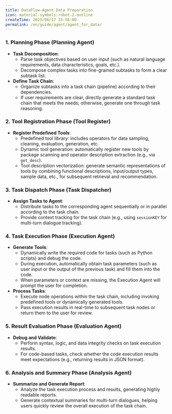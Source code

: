 ```yaml
---
title: DataFlow-Agent Data Preparation
icon: material-symbols:robot-2-outline
createTime: 2025/06/17 15:56:00
permalink: /en/guide/agent/agent_for_data/
---
```


### 1. **Planning Phase (Planning Agent)**

- **Task Decomposition**: 
  - Parse task objectives based on user input (such as natural language requirements, data characteristics, goals, etc.).
  - Decompose complex tasks into fine-grained subtasks to form a clear subtask list.
- **Define Task Chain**: 
  - Organize subtasks into a task chain (pipeline) according to their dependencies.
  - If user requirements are clear, directly generate a standard task chain that meets the needs; otherwise, generate one through task reasoning.

### 2. **Tool Registration Phase (Tool Register)**

- **Register Predefined Tools**: 
  - Predefined tool library: includes operators for data sampling, cleaning, evaluation, generation, etc.
  - Dynamic tool generation: automatically register new tools by package scanning and operator description extraction (e.g., via `get_desc`).
  - Tool description vectorization: generate semantic representations of tools by combining functional descriptions, input/output types, sample data, etc., for subsequent retrieval and recommendation.

### 3. **Task Dispatch Phase (Task Dispatcher)**

- **Assign Tasks to Agent**: 
  - Distribute tasks to the corresponding agent sequentially or in parallel according to the task chain.
  - Provide context tracking for the task chain (e.g., using `sessionKEY` for multi-turn dialogue tracking).

### 4. **Task Execution Phase (Execution Agent)**

- **Generate Tools**: 
  - Dynamically write the required code for tasks (such as Python scripts) and debug the code.
  - During execution, automatically obtain task parameters (such as user input or the output of the previous task) and fill them into the code.
  - When parameters or context are missing, the Execution Agent will prompt the user for completion.
- **Process Tasks**: 
  - Execute node operations within the task chain, including invoking predefined tools or dynamically generated tools.
  - Pass execution results in real-time to subsequent task nodes or return them to the user for review.

### 5. **Result Evaluation Phase (Evaluation Agent)**

- **Debug and Validate**: 
  - Perform syntax, logic, and data integrity checks on task execution results.
  - For code-based tasks, check whether the code execution results meet expectations (e.g., returning results in JSON format).

### 6. **Analysis and Summary Phase (Analysis Agent)**

- **Summarize and Generate Report**: 
  - Analyze the task execution process and results, generating highly readable reports.
  - Generate contextual summaries for multi-turn dialogues, helping users quickly review the overall execution of the task chain.
